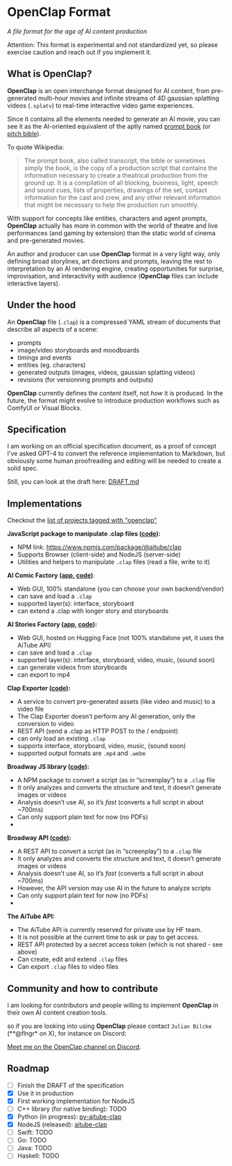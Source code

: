 # OpenClap Format

*A file format for the age of AI content production*

Attention: This format is experimental and not standardized yet, so please exercise caution and reach out if you implement it.

## What is OpenClap?

**OpenClap** is an open interchange format designed for AI content, from pre-generated multi-hour movies and infinite streams of 4D gaussian splatting videos (`.splatv`) to real-time interactive video game experiences.

Since it contains all the elements needed to generate an AI movie, you can see it as the AI-oriented equivalent of the aptly named [prompt book](https://en.wikipedia.org/wiki/Prompt_book) (or [pitch bible](https://en.wikipedia.org/wiki/Bible_(screenwriting))).

To quote Wikipedia:

> The prompt book, also called transcript, the bible or sometimes simply the book, is the copy of a production script that contains the information necessary to create a theatrical production from the ground up.
> It is a compilation of all blocking, business, light, speech and sound cues, lists of properties, drawings of the set, contact information for the cast and crew, and any other relevant information that might be necessary to help the production run smoothly.

With support for concepts like entities, characters and agent prompts, **OpenClap** actually has more in common with the world of theatre and live performances (and gaming by extension) than the static world of cinema and pre-generated movies.

An author and producer can use **OpenClap** format in a very light way, only defining broad storylines, art directions and prompts, leaving the rest to interpretation by an AI rendering engine, creating opportunities for surprise, improvisation, and interactivity with audience (**OpenClap** files can include interactive layers).

## Under the hood

An **OpenClap** file (`.clap`) is a compressed YAML stream of documents that describe all aspects of a scene:

- prompts
- image/video storyboards and moodboards
- timings and events
- entities (eg. characters)
- generated outputs (images, videos, gaussian splatting videos)
- revisions (for versionning prompts and outputs)

**OpenClap** currently defines the *content* itself, not *how* it is produced. In the future, the format might evolve to introduce production workflows such as ComfyUI or Visual Blocks.

## Specification

I am working on an official specification document, as a proof of concept I've asked GPT-4 to convert the reference implementation to Markdown, but obviously some human proofreading and editing will be needed to create a solid spec.

Still, you can look at the draft here: [DRAFT.md](DRAFT.md)

## Implementations

Checkout the [list of projects tagged with "openclap"](https://github.com/topics/openclap)

**JavaScript package to manipulate .clap files ([code](https://github.com/jbilcke-hf/aitube-clap)):**

- NPM link: https://www.npmjs.com/package/@aitube/clap
- Supports Browser (client-side) and NodeJS (server-side)
- Utilities and helpers to manipulate `.clap` files (read a file,  write to it)

**AI Comic Factory ([app](https://huggingface.co/spaces/jbilcke-hf/ai-comic-factory), [code](https://github.com/jbilcke-hf/ai-comic-factory))**:

- Web GUI, 100% standalone (you can choose your own backend/vendor)
- can save and load a `.clap`
- supported layer(s): interface, storyboard
- can extend a .clap with longer story and storyboards

**AI Stories Factory ([app](https://huggingface.co/spaces/jbilcke-hf/ai-stories-factory), [code](https://github.com/jbilcke-hf/ai-stories-factory)):**

- Web GUI, hosted on Hugging Face (not 100% standalone yet, it uses the AiTube API)
- can save and load a `.clap`
- supported layer(s): interface, storyboard, video, music, (sound soon)
- can generate videos from storyboards
- can export to mp4

**Clap Exporter ([code](https://github.com/jbilcke-hf/ai-tube-clap-exporter)):**

- A service to convert pre-generated assets (like video and music) to a video file
- The Clap Exporter doesn’t perform any AI generation, only the conversion to video
- REST API (send a .clap as HTTP POST to the / endpoint)
- can only load an existing `.clap`
- supports interface, storyboard, video, music, (sound soon)
- supported output formats are `.mp4` and `.webm`

**Broadway JS library ([code](https://github.com/jbilcke-hf/aitube-broadway)):**

- A NPM package to convert a script (as in “screenplay”) to a `.clap` file
- It only analyzes and converts the structure and text, it doesn’t generate images or videos
- Analysis doesn’t use AI, so it’s *fast* (converts a full script in about ~700ms)
- Can only support plain text for now (no PDFs)
- 

**Broadway API ([code](https://github.com/jbilcke-hf/aitube-broadway)):**

- A REST API to convert a script (as in “screenplay”) to a `.clap` file
- It only analyzes and converts the structure and text, it doesn’t generate images or videos
- Analysis doesn’t use AI, so it’s *fast* (converts a full script in about ~700ms)
- However, the API version may use AI in the future to analyze scripts
- Can only support plain text for now (no PDFs)
- 

**The AiTube API:**

- The AiTube API is currently reserved for private use by HF team.
- It is not possible at the current time to ask or pay to get access.
- REST API protected by a secret access token (which is not shared - see above)
- Can create, edit and extend `.clap` files
- Can export `.clap` files to video files

## Community and how to contribute

I am looking for contributors and people willing to implement
**OpenClap** in their own AI content creation tools.

so if you are looking into using **OpenClap** please contact `Julian Bilcke` (**@flngr* on X), for instance on Discord:

[Meet me on the OpenClap channel on Discord](https://discord.gg/AEruz9B92B).

## Roadmap

- [ ] Finish the DRAFT of the specification
- [x] Use it in production
- [x] First working implementation for NodeJS 
- [ ] C++ library (for native binding): TODO
- [x] Python (in progress): [py-aitube-clap](https://github.com/jbilcke-hf/py-aitube-clap)
- [x] NodeJS (released): [aitube-clap](https://github.com/jbilcke-hf/aitube-clap)
- [ ] Swift: TODO
- [ ] Go: TODO
- [ ] Java: TODO
- [ ] Haskell: TODO
